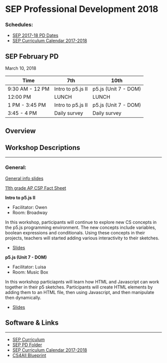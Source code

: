 # SEP Professional Development 2018

### Schedules:
* [SEP 2017-18 PD Dates](https://drive.google.com/open?id=0B3omYkYPfQ0yWXpHRlNla2NMM1U)
* [SEP Curriculum Calendar 2017-2018](https://drive.google.com/open?id=1tnvlHdIT_-7ACauHstNih9gdVIMJRoN4MNj_qMnnzM4)

## SEP February PD
March 10, 2018

| Time |  7th | 10th
| -----|-------| ------- |
9:30 AM - 12 PM | Intro to p5.js II | p5.js (Unit 7 - DOM) 
12:00 PM |LUNCH|LUNCH|LUNCH
1 PM - 3:45 PM | Intro to p5.js II | p5.js (Unit 7 - DOM)
3:45 - 4 PM | Daily survey |Daily survey

## Overview

## Workshop Descriptions
***
###  General:

[General info slides](https://tinyurl.com/march-pd-sep)

[11th grade AP CSP Fact Sheet](https://tinyurl.com/SEP11Offering)

**Intro to p5.js II**
* Facilitator: Owen
* Room: Broadway

In this workshop, participants will continue to explore new CS concepts in the p5.js programming environment. The new concepts include variables, boolean expressions and conditionals. Using these concepts in their projects, teachers will started adding various interactivity to their sketches. 

* [Slides](https://tinyurl.com/SEP-7th-p5-2)

**p5.js (Unit 7 - DOM)**
* Facilitator: Luisa
* Room: Music Box

In this workshop particiapnts will learn how HTML and Javascript can work together in their p5 sketches. Participants will create HTML elements by adding them to an HTML file, then using Javascript, and then manipulate then dynamically.

* [Slides](https://docs.google.com/presentation/d/1hB0rZ7a__K-kMS2iqoRMv-eFfCsyuBboQUzzYIyjtdg/edit?usp=sharing)

## <a name="links">Software & Links</a>
***

*   [SEP Curriculum](https://drive.google.com/open?id=0B8D2ft9M8qQCamQwZGpJMEU2TEk)
* [SEP PD Folder](https://drive.google.com/open?id=0B8D2ft9M8qQCYXY2V3VndWNob0E)
*   [SEP Curriculum Calendar 2017-2018](https://drive.google.com/open?id=1tnvlHdIT_-7ACauHstNih9gdVIMJRoN4MNj_qMnnzM4)
*   [CS4All Blueprint](http://blueprint.cs4all.nyc/)
